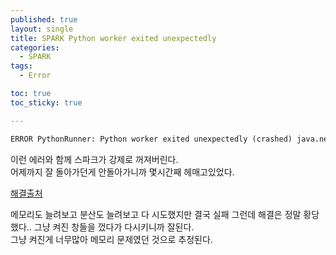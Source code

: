 ```yaml
---
published: true
layout: single
title: SPARK Python worker exited unexpectedly
categories:
  - SPARK
tags:
  - Error

toc: true
toc_sticky: true

---
```


``` python
ERROR PythonRunner: Python worker exited unexpectedly (crashed) java.net.SocketException: Connection reset by peer: socket write error
```
이런 에러와 함께 스파크가 강제로 꺼져버린다.  
어제까지 잘 돌아가던게 안돌아가니까 몇시간째 헤매고있었다.  

[해결출처](https://programmerah.com/solved-error-pythonrunner-python-worker-exited-unexpectedly-crashed-40820/)

메모리도 늘려보고 분산도 늘려보고 다 시도했지만 결국 실패 그런데 해결은 정말 황당했다.. 그냥 켜진 창들을 껐다가 다시키니까 잘된다.  
그냥 켜진게 너무많아 메모리 문제였던 것으로 추정된다.
